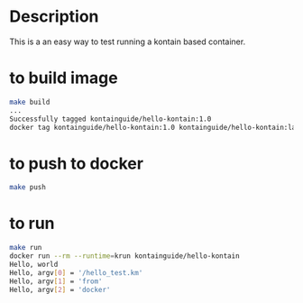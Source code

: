 # Description
This is a an easy way to test running a kontain based container.

# to build image
```bash
make build
...
Successfully tagged kontainguide/hello-kontain:1.0
docker tag kontainguide/hello-kontain:1.0 kontainguide/hello-kontain:latest
```

# to push to docker
```bash
make push
```

# to run
```bash
make run
docker run --rm --runtime=krun kontainguide/hello-kontain
Hello, world
Hello, argv[0] = '/hello_test.km'
Hello, argv[1] = 'from'
Hello, argv[2] = 'docker'
```
